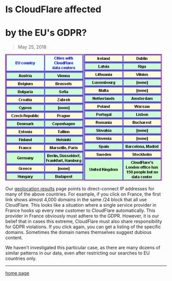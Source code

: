 # Is CloudFlare affected
# by the EU's GDPR?

> May 25, 2018


![](img/cfeunew.gif)

Our [geolocation results](cfusers.md) page points to direct-connect IP addresses for many of the above countries. For example, if you click on France, the first link shows almost 4,000 domains in the same /24 block that all use CloudFlare. This looks like a situation where a single service provider in France hooks up every new customer to CloudFlare automatically. This provider in France obviously must adhere to the GDPR. However, it is our belief that in cases this extreme, CloudFlare must also share responsibility for GDPR violations. If you click again, you can get a listing of the specific domains. Sometimes the domain names themselves suggest dubious content.

We haven't investigated this particular case, as there are many dozens of similar patterns in our data, even after restricting our searches to EU countries only. 

---

[home page](README.md)